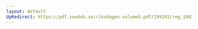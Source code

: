 ```yaml
---
layout: default
UpRedirect: https://pdf.swedeb.se/riksdagen-volumeG-pdf/199293/reg_199293/reg_199293_0507.pdf
---
```

